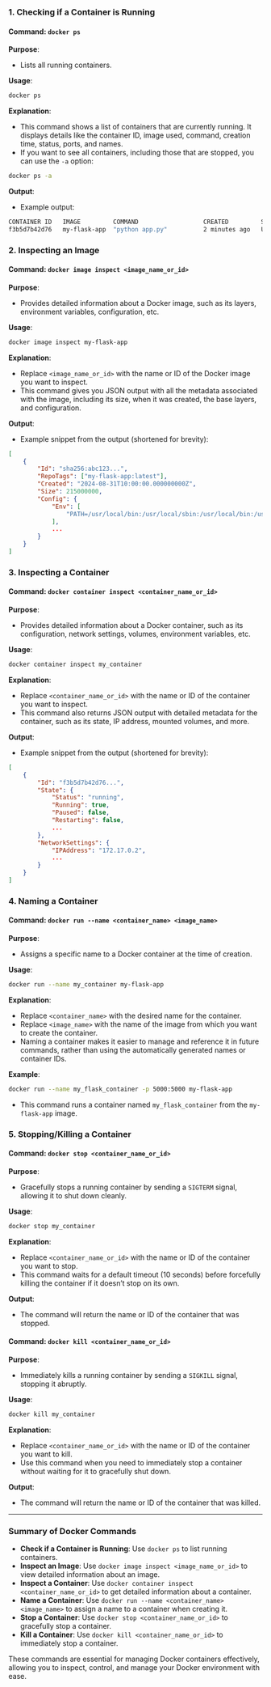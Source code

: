 ### 1. Checking if a Container is Running

#### Command: `docker ps`

**Purpose**:
- Lists all running containers.

**Usage**:
```bash
docker ps
```

**Explanation**:
- This command shows a list of containers that are currently running. It displays details like the container ID, image used, command, creation time, status, ports, and names.
- If you want to see all containers, including those that are stopped, you can use the `-a` option:

```bash
docker ps -a
```

**Output**:
- Example output:

```bash
CONTAINER ID   IMAGE         COMMAND                  CREATED         STATUS         PORTS                    NAMES
f3b5d7b42d76   my-flask-app  "python app.py"          2 minutes ago   Up 2 minutes   0.0.0.0:5000->5000/tcp   my_container
```

### 2. Inspecting an Image

#### Command: `docker image inspect <image_name_or_id>`

**Purpose**:
- Provides detailed information about a Docker image, such as its layers, environment variables, configuration, etc.

**Usage**:
```bash
docker image inspect my-flask-app
```

**Explanation**:
- Replace `<image_name_or_id>` with the name or ID of the Docker image you want to inspect.
- This command gives you JSON output with all the metadata associated with the image, including its size, when it was created, the base layers, and configuration.

**Output**:
- Example snippet from the output (shortened for brevity):

```json
[
    {
        "Id": "sha256:abc123...",
        "RepoTags": ["my-flask-app:latest"],
        "Created": "2024-08-31T10:00:00.000000000Z",
        "Size": 215000000,
        "Config": {
            "Env": [
                "PATH=/usr/local/bin:/usr/local/sbin:/usr/local/bin:/usr/sbin:/usr/bin:/sbin:/bin"
            ],
            ...
        }
    }
]
```

### 3. Inspecting a Container

#### Command: `docker container inspect <container_name_or_id>`

**Purpose**:
- Provides detailed information about a Docker container, such as its configuration, network settings, volumes, environment variables, etc.

**Usage**:
```bash
docker container inspect my_container
```

**Explanation**:
- Replace `<container_name_or_id>` with the name or ID of the container you want to inspect.
- This command also returns JSON output with detailed metadata for the container, such as its state, IP address, mounted volumes, and more.

**Output**:
- Example snippet from the output (shortened for brevity):

```json
[
    {
        "Id": "f3b5d7b42d76...",
        "State": {
            "Status": "running",
            "Running": true,
            "Paused": false,
            "Restarting": false,
            ...
        },
        "NetworkSettings": {
            "IPAddress": "172.17.0.2",
            ...
        }
    }
]
```

### 4. Naming a Container

#### Command: `docker run --name <container_name> <image_name>`

**Purpose**:
- Assigns a specific name to a Docker container at the time of creation.

**Usage**:
```bash
docker run --name my_container my-flask-app
```

**Explanation**:
- Replace `<container_name>` with the desired name for the container.
- Replace `<image_name>` with the name of the image from which you want to create the container.
- Naming a container makes it easier to manage and reference it in future commands, rather than using the automatically generated names or container IDs.

**Example**:
```bash
docker run --name my_flask_container -p 5000:5000 my-flask-app
```
- This command runs a container named `my_flask_container` from the `my-flask-app` image.

### 5. Stopping/Killing a Container

#### Command: `docker stop <container_name_or_id>`

**Purpose**:
- Gracefully stops a running container by sending a `SIGTERM` signal, allowing it to shut down cleanly.

**Usage**:
```bash
docker stop my_container
```

**Explanation**:
- Replace `<container_name_or_id>` with the name or ID of the container you want to stop.
- This command waits for a default timeout (10 seconds) before forcefully killing the container if it doesn’t stop on its own.

**Output**:
- The command will return the name or ID of the container that was stopped.

#### Command: `docker kill <container_name_or_id>`

**Purpose**:
- Immediately kills a running container by sending a `SIGKILL` signal, stopping it abruptly.

**Usage**:
```bash
docker kill my_container
```

**Explanation**:
- Replace `<container_name_or_id>` with the name or ID of the container you want to kill.
- Use this command when you need to immediately stop a container without waiting for it to gracefully shut down.

**Output**:
- The command will return the name or ID of the container that was killed.

---

### Summary of Docker Commands

- **Check if a Container is Running**: Use `docker ps` to list running containers.
- **Inspect an Image**: Use `docker image inspect <image_name_or_id>` to view detailed information about an image.
- **Inspect a Container**: Use `docker container inspect <container_name_or_id>` to get detailed information about a container.
- **Name a Container**: Use `docker run --name <container_name> <image_name>` to assign a name to a container when creating it.
- **Stop a Container**: Use `docker stop <container_name_or_id>` to gracefully stop a container.
- **Kill a Container**: Use `docker kill <container_name_or_id>` to immediately stop a container.

These commands are essential for managing Docker containers effectively, allowing you to inspect, control, and manage your Docker environment with ease.
